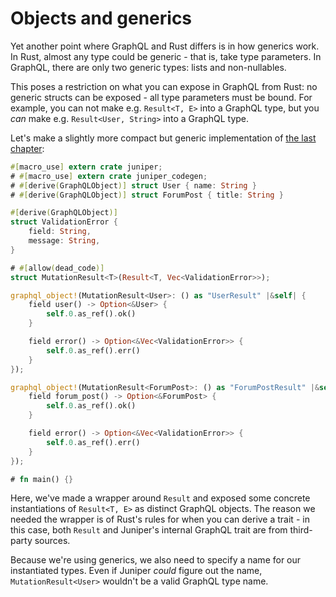 # Objects and generics

Yet another point where GraphQL and Rust differs is in how generics work. In
Rust, almost any type could be generic - that is, take type parameters. In
GraphQL, there are only two generic types: lists and non-nullables.

This poses a restriction on what you can expose in GraphQL from Rust: no generic
structs can be exposed - all type parameters must be bound. For example, you can
not make e.g. `Result<T, E>` into a GraphQL type, but you _can_ make e.g.
`Result<User, String>` into a GraphQL type.

Let's make a slightly more compact but generic implementation of [the last
chapter](non_struct_objects.md):

```rust
#[macro_use] extern crate juniper;
# #[macro_use] extern crate juniper_codegen;
# #[derive(GraphQLObject)] struct User { name: String }
# #[derive(GraphQLObject)] struct ForumPost { title: String }

#[derive(GraphQLObject)]
struct ValidationError {
    field: String,
    message: String,
}

# #[allow(dead_code)]
struct MutationResult<T>(Result<T, Vec<ValidationError>>);

graphql_object!(MutationResult<User>: () as "UserResult" |&self| {
    field user() -> Option<&User> {
        self.0.as_ref().ok()
    }

    field error() -> Option<&Vec<ValidationError>> {
        self.0.as_ref().err()
    }
});

graphql_object!(MutationResult<ForumPost>: () as "ForumPostResult" |&self| {
    field forum_post() -> Option<&ForumPost> {
        self.0.as_ref().ok()
    }

    field error() -> Option<&Vec<ValidationError>> {
        self.0.as_ref().err()
    }
});

# fn main() {}
```

Here, we've made a wrapper around `Result` and exposed some concrete
instantiations of `Result<T, E>` as distinct GraphQL objects. The reason we
needed the wrapper is of Rust's rules for when you can derive a trait - in this
case, both `Result` and Juniper's internal GraphQL trait are from third-party
sources.

Because we're using generics, we also need to specify a name for our
instantiated types. Even if Juniper _could_ figure out the name,
`MutationResult<User>` wouldn't be a valid GraphQL type name.

